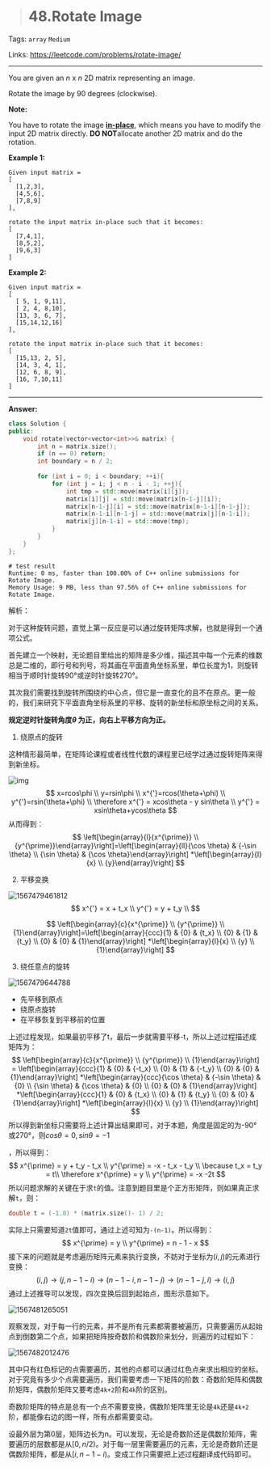 > # 48.Rotate Image

Tags: `array` `Medium`

Links: <https://leetcode.com/problems/rotate-image/>

---

You are given an *n* x *n* 2D matrix representing an image.

Rotate the image by 90 degrees (clockwise).

**Note:**

You have to rotate the image [**in-place**](https://en.wikipedia.org/wiki/In-place_algorithm), which means you have to modify the input 2D matrix directly. **DO NOT**allocate another 2D matrix and do the rotation.

**Example 1:**

```
Given input matrix = 
[
  [1,2,3],
  [4,5,6],
  [7,8,9]
],

rotate the input matrix in-place such that it becomes:
[
  [7,4,1],
  [8,5,2],
  [9,6,3]
]
```

**Example 2:**

```
Given input matrix =
[
  [ 5, 1, 9,11],
  [ 2, 4, 8,10],
  [13, 3, 6, 7],
  [15,14,12,16]
], 

rotate the input matrix in-place such that it becomes:
[
  [15,13, 2, 5],
  [14, 3, 4, 1],
  [12, 6, 8, 9],
  [16, 7,10,11]
]
```

---

**Answer:**

```c++
class Solution {
public:
    void rotate(vector<vector<int>>& matrix) {
        int n = matrix.size();
        if (n == 0) return;
        int boundary = n / 2;
        
        for (int i = 0; i < boundary; ++i){
            for (int j = i; j < n - i - 1; ++j){
                int tmp = std::move(matrix[i][j]);
                matrix[i][j] = std::move(matrix[n-1-j][i]);
                matrix[n-1-j][i] = std::move(matrix[n-1-i][n-1-j]);
                matrix[n-1-i][n-1-j] = std::move(matrix[j][n-1-i]);
                matrix[j][n-1-i] = std::move(tmp);
            }
        }
    }
};
```

```shell
# test result
Runtime: 0 ms, faster than 100.00% of C++ online submissions for Rotate Image.
Memory Usage: 9 MB, less than 97.56% of C++ online submissions for Rotate Image.
```

解析：

对于这种旋转问题，直觉上第一反应是可以通过旋转矩阵求解，也就是得到一个通项公式。

首先建立一个映射，无论题目里给出的矩阵是多少维，描述其中每一个元素的维数总是二维的，即行号和列号，将其画在平面直角坐标系里，单位长度为1，则旋转相当于顺时针旋转90°或逆时针旋转270°。

其次我们需要找到旋转所围绕的中心点，但它是一直变化的且不在原点。更一般的，我们来研究下平面直角坐标系里的平移、旋转的新坐标和原坐标之间的关系。

**规定逆时针旋转角度$\theta$ 为正，向右上平移方向为正。**

1. 绕原点的旋转

这种情形最简单，在矩阵论课程或者线性代数的课程里已经学过通过旋转矩阵来得到新坐标。

![img](F:\Project\LeetCode\Array\assets\71080-20171116101008734-1171446672.png)
$$
x=rcos\phi \\
y=rsin\phi \\
x^{'}=rcos(\theta+\phi) \\
y^{'}=rsin(\theta+\phi) \\
\therefore  x^{'} = xcos\theta - y sin\theta \\
y^{'} = xsin\theta+ycos\theta
$$
从而得到：
$$
\left[\begin{array}{l}{x^{\prime}} \\ {y^{\prime}}\end{array}\right]=\left[\begin{array}{ll}{\cos \theta} & {-\sin \theta} \\ {\sin \theta} & {\cos \theta}\end{array}\right] *\left[\begin{array}{l}{x} \\ {y}\end{array}\right]
$$

2. 平移变换

![1567479461812](F:\Project\LeetCode\Array\assets\1567479461812.png)
$$
x^{'} = x + t_x \\
y^{'} = y + t_y \\
$$

$$
\left[\begin{array}{c}{x^{\prime}} \\ {y^{\prime}} \\ {1}\end{array}\right]=\left[\begin{array}{ccc}{1} & {0} & {t_x} \\ {0} & {1} & {t_y} \\ {0} & {0} & {1}\end{array}\right] *\left[\begin{array}{l}{x} \\ {y} \\ {1}\end{array}\right]
$$

3. 绕任意点的旋转

![1567479644788](F:\Project\LeetCode\Array\assets\1567479644788.png)

* 先平移到原点
* 绕原点旋转
* 在平移恢复到平移前的位置

上述过程发现，如果最初平移了t，最后一步就需要平移-t，所以上述过程描述成矩阵为：
$$
\left[\begin{array}{c}{x^{\prime}} \\ {y^{\prime}} \\ {1}\end{array}\right] = \left[\begin{array}{ccc}{1} & {0} & {-t_x} \\ {0} & {1} & {-t_y} \\ {0} & {0} & {1}\end{array}\right] *\left[\begin{array}{ccc}{\cos \theta} & {-\sin \theta} & {0} \\ {\sin \theta} & {\cos \theta} & {0} \\ {0} & {0} & {1}\end{array}\right] *\left[\begin{array}{ccc}{1} & {0} & {t_x} \\ {0} & {1} & {t_y} \\ {0} & {0} & {1}\end{array}\right] *\left[\begin{array}{l}{x} \\ {y} \\ {1}\end{array}\right]
$$
所以得到新坐标只需要将上述计算出结果即可，对于本题，角度是固定的为-90°或270°，则$cos\theta=0, sin\theta = -1​$

，所以得到：
$$
x^{\prime} = y + t_y - t_x \\
y^{\prime} = -x - t_x - t_y \\
\because t_x = t_y = t\\
\therefore x^{\prime} = y \\
y^{\prime} = -x -2t
$$
所以问题求解的关键在于求`t`的值。注意到题目里是个正方形矩阵，则如果真正求解`t`，则：

```c++
double t = (-1.0) * (matrix.size()- 1) / 2;
```

实际上只需要知道`2t`值即可，通过上述可知为`-(n-1)`。所以得到：
$$
x^{\prime} = y \\
y^{\prime} = n - 1 - x
$$
接下来的问题就是考虑遍历矩阵元素来执行变换，不妨对于坐标为$(i, j)$的元素进行变换：
$$
(i,j) \rightarrow (j,n-1-i)  \rightarrow (n-1-i,n-1-j)  \rightarrow (n-1-j,i)  \rightarrow (i,j)
$$
通过上述推导可以发现，四次变换后回到起始点，图形示意如下。

![1567481265051](F:\Project\LeetCode\Array\assets\1567481265051.png)

观察发现，对于每一行的元素，并不是所有元素都需要被遍历，只需要遍历从起始点到倒数第二个点，如果把矩阵按奇数阶和偶数阶来划分，则遍历的过程如下：

![1567482012476](F:\Project\LeetCode\Array\assets\1567482012476.png)

其中只有红色标记的点需要遍历，其他的点都可以通过红色点来求出相应的坐标。对于究竟有多少个点需要遍历，我们需要考虑一下矩阵的阶数：奇数阶矩阵和偶数阶矩阵，偶数阶矩阵又要考虑`4k+2`阶和`4k`阶的区别。

奇数阶矩阵的特点是总有一个点不需要变换，偶数阶矩阵里无论是`4k`还是`4k+2`阶，都能像右边的图一样，所有点都需要变动。

设最外层为第0层，矩阵边长为n。可以发现，无论是奇数阶还是偶数阶矩阵，需要遍历的层数都是从$[0, n/2)$。对于每一层里需要遍历的元素，无论是奇数阶还是偶数阶矩阵，都是从$[i, n - 1 - i)$。变成工作只需要把上述过程翻译成代码即可。